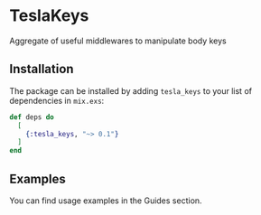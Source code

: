 # TeslaKeys

Aggregate of useful middlewares to manipulate body keys

## Installation

The package can be installed by adding `tesla_keys` to your list of dependencies in `mix.exs`:

```elixir
def deps do
  [
    {:tesla_keys, "~> 0.1"}
  ]
end
```

## Examples

You can find usage examples in the Guides section.
